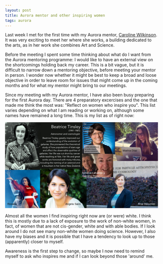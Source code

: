 ```yaml
---
layout: post
title: Aurora mentor and other inspiring women
tags: aurora
---
```


Last week I met for the first time with my Aurora mentor, [Caroline Wilkinson](https://www.ljmu.ac.uk/about-us/staff-profiles/faculty-of-arts-professional-and-social-studies/liverpool-school-of-art-and-design/caroline-wilkinson). It was very exciting to meet her where she works, a building dedicated to the arts, as in her work she combines Art and Science.

Before the meeting I spent some time thinking about what do I want from the Aurora mentoring programme: I would like to have an external view on the shortcomings holding back my career. This is a bit vague, but it is difficult to narrow down a mentoring objective, before meeting your mentor in person. I wonder now whether it might be best to keep a broad and loose objective in order to leave room for issues that might come up in the coming months and for what my mentor might bring to our meetings.

Since my meeting with my Aurora mentor, I have also been busy preparing for the first Aurora day. There are 4 preparatory excercises and the one that made me think the most was: "Reflect on women who inspire you".  This list varies depending on what I am reading or working on, although some names have remained a long time. This is my list as of right now:

![Inspiring women](../img/inspiring.png)

Almost all the women I find inspiring right now are (or were) white. I think this is mostly due to a lack of exposure to the work of non-white women, in fact, of women that are not cis-gender, white and with able bodies. If I look around I do not see many non-white women doing science. However, I also have my biases and it is possible that I have a tendency to look up to those (apparently) closer to myself.

Awareness is the first step to change, so maybe I now need to remind myself to ask who inspires me and if I can look beyond those 'around' me.
